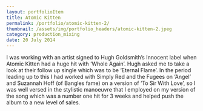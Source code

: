 ```yaml
---
layout: portfolioItem
title: Atomic Kitten
permalink: /portfolio/atomic-kitten-2/
thumbnail: /assets/img/portfolio_headers/atomic-kitten-2.jpeg
category: production_mixing
date: 20 July 2014
---
```


I was working with an artist signed to Hugh Goldsmith’s Innocent label when Atomic Kitten had a huge hit with ‘Whole Again’. Hugh asked me to take a look at their follow up single which was to be ‘Eternal Flame’. In the period leading up to this I had worked with Simply Red and the Fugees on ‘Angel’ and Suzannah Hoff (of Bangles fame) on a version of ‘To Sir With Love’, so I was well versed in the stylistic manoeuvre that I employed on my version of the song which was a number one hit for 3 weeks and helped push the album to a new level of sales.